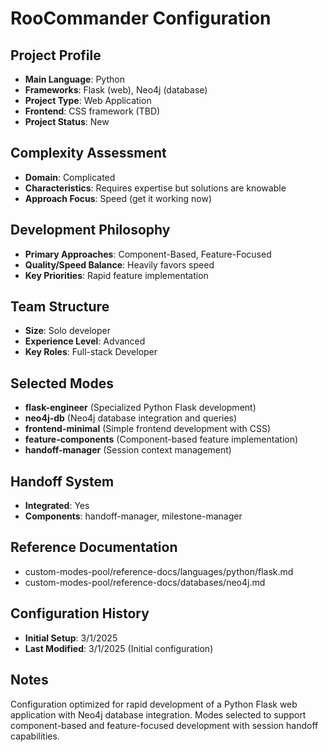 # RooCommander Configuration

## Project Profile
- **Main Language**: Python
- **Frameworks**: Flask (web), Neo4j (database)
- **Project Type**: Web Application
- **Frontend**: CSS framework (TBD)
- **Project Status**: New

## Complexity Assessment
- **Domain**: Complicated
- **Characteristics**: Requires expertise but solutions are knowable
- **Approach Focus**: Speed (get it working now)

## Development Philosophy
- **Primary Approaches**: Component-Based, Feature-Focused
- **Quality/Speed Balance**: Heavily favors speed
- **Key Priorities**: Rapid feature implementation

## Team Structure
- **Size**: Solo developer
- **Experience Level**: Advanced
- **Key Roles**: Full-stack Developer

## Selected Modes
- **flask-engineer** (Specialized Python Flask development)
- **neo4j-db** (Neo4j database integration and queries)
- **frontend-minimal** (Simple frontend development with CSS)
- **feature-components** (Component-based feature implementation)
- **handoff-manager** (Session context management)

## Handoff System
- **Integrated**: Yes
- **Components**: handoff-manager, milestone-manager

## Reference Documentation
- custom-modes-pool/reference-docs/languages/python/flask.md
- custom-modes-pool/reference-docs/databases/neo4j.md

## Configuration History
- **Initial Setup**: 3/1/2025
- **Last Modified**: 3/1/2025 (Initial configuration)

## Notes
Configuration optimized for rapid development of a Python Flask web application with Neo4j database integration. Modes selected to support component-based and feature-focused development with session handoff capabilities.